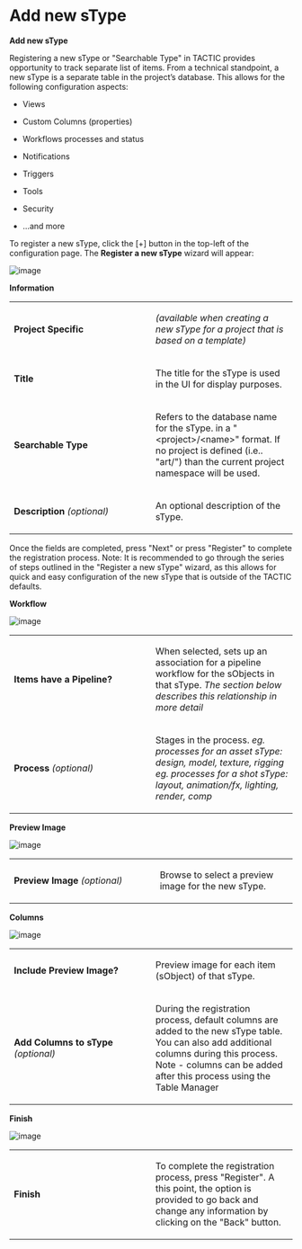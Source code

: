 # Add new sType

**Add new sType**

Registering a new sType or "Searchable Type" in TACTIC provides
opportunity to track separate list of items. From a technical
standpoint, a new sType is a separate table in the project’s database.
This allows for the following configuration aspects:

-   Views

-   Custom Columns (properties)

-   Workflows processes and status

-   Notifications

-   Triggers

-   Tools

-   Security

-   …​and more

To register a new sType, click the \[+\] button in the top-left of the
configuration page. The **Register a new sType** wizard will appear:

![image](media/register_stype_definition.png)

**Information**

<table>
<colgroup>
<col width="50%" />
<col width="50%" />
</colgroup>
<tbody>
<tr class="odd">
<td><p><strong>Project Specific</strong></p></td>
<td><p><em>(available when creating a new sType for a project that is based on a template)</em></p></td>
</tr>
<tr class="even">
<td><p><strong>Title</strong></p></td>
<td><p>The title for the sType is used in the UI for display purposes.</p></td>
</tr>
<tr class="odd">
<td><p><strong>Searchable Type</strong></p></td>
<td><p>Refers to the database name for the sType. in a &quot;&lt;project&gt;/&lt;name&gt;&quot; format. If no project is defined (i.e.. &quot;art/&quot;) than the current project namespace will be used.</p></td>
</tr>
<tr class="even">
<td><p><strong>Description</strong> <em>(optional)</em></p></td>
<td><p>An optional description of the sType.</p></td>
</tr>
</tbody>
</table>

Once the fields are completed, press "Next" or press "Register" to
complete the registration process. Note: It is recommended to go through
the series of steps outlined in the "Register a new sType" wizard, as
this allows for quick and easy configuration of the new sType that is
outside of the TACTIC defaults.

**Workflow**

![image](media/register_stype_pipeline.png)

<table>
<colgroup>
<col width="50%" />
<col width="50%" />
</colgroup>
<tbody>
<tr class="odd">
<td><p><strong>Items have a Pipeline?</strong></p></td>
<td><p>When selected, sets up an association for a pipeline workflow for the sObjects in that sType. <em>The section below describes this relationship in more detail</em></p></td>
</tr>
<tr class="even">
<td><p><strong>Process</strong> <em>(optional)</em></p></td>
<td><p>Stages in the process. <em>eg. processes for an asset sType: design, model, texture, rigging eg. processes for a shot sType: layout, animation/fx, lighting, render, comp</em></p></td>
</tr>
</tbody>
</table>

**Preview Image**

![image](media/register_stype_preview_image.png)

<table>
<colgroup>
<col width="51%" />
<col width="48%" />
</colgroup>
<tbody>
<tr class="odd">
<td><p><strong>Preview Image</strong> <em>(optional)</em></p></td>
<td><p>Browse to select a preview image for the new sType.</p></td>
</tr>
</tbody>
</table>

**Columns**

![image](media/register_stype_columns.png)

<table>
<colgroup>
<col width="50%" />
<col width="50%" />
</colgroup>
<tbody>
<tr class="odd">
<td><p><strong>Include Preview Image?</strong></p></td>
<td><p>Preview image for each item (sObject) of that sType.</p></td>
</tr>
<tr class="even">
<td><p><strong>Add Columns to sType</strong> <em>(optional)</em></p></td>
<td><p>During the registration process, default columns are added to the new sType table. You can also add additional columns during this process. Note - columns can be added after this process using the Table Manager</p></td>
</tr>
</tbody>
</table>

**Finish**

![image](media/register_stype_finish.png)

<table>
<colgroup>
<col width="50%" />
<col width="50%" />
</colgroup>
<tbody>
<tr class="odd">
<td><p><strong>Finish</strong></p></td>
<td><p>To complete the registration process, press &quot;Register&quot;. A this point, the option is provided to go back and change any information by clicking on the &quot;Back&quot; button.</p></td>
</tr>
</tbody>
</table>


